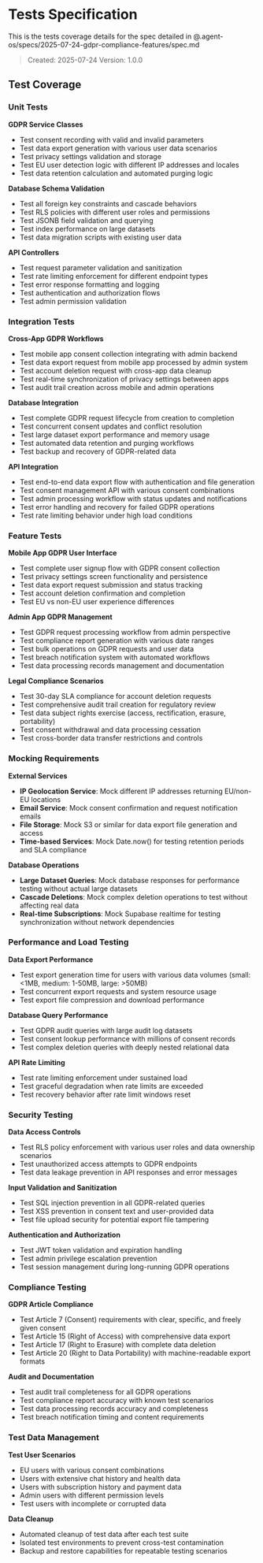 # Tests Specification

This is the tests coverage details for the spec detailed in @.agent-os/specs/2025-07-24-gdpr-compliance-features/spec.md

> Created: 2025-07-24
> Version: 1.0.0

## Test Coverage

### Unit Tests

**GDPR Service Classes**
- Test consent recording with valid and invalid parameters
- Test data export generation with various user data scenarios
- Test privacy settings validation and storage
- Test EU user detection logic with different IP addresses and locales
- Test data retention calculation and automated purging logic

**Database Schema Validation**
- Test all foreign key constraints and cascade behaviors
- Test RLS policies with different user roles and permissions
- Test JSONB field validation and querying
- Test index performance on large datasets
- Test data migration scripts with existing user data

**API Controllers**
- Test request parameter validation and sanitization
- Test rate limiting enforcement for different endpoint types
- Test error response formatting and logging
- Test authentication and authorization flows
- Test admin permission validation

### Integration Tests

**Cross-App GDPR Workflows**
- Test mobile app consent collection integrating with admin backend
- Test data export request from mobile app processed by admin system
- Test account deletion request with cross-app data cleanup
- Test real-time synchronization of privacy settings between apps
- Test audit trail creation across mobile and admin operations

**Database Integration**
- Test complete GDPR request lifecycle from creation to completion
- Test concurrent consent updates and conflict resolution
- Test large dataset export performance and memory usage
- Test automated data retention and purging workflows
- Test backup and recovery of GDPR-related data

**API Integration**
- Test end-to-end data export flow with authentication and file generation
- Test consent management API with various consent combinations
- Test admin processing workflow with status updates and notifications
- Test error handling and recovery for failed GDPR operations
- Test rate limiting behavior under high load conditions

### Feature Tests

**Mobile App GDPR User Interface**
- Test complete user signup flow with GDPR consent collection
- Test privacy settings screen functionality and persistence
- Test data export request submission and status tracking
- Test account deletion confirmation and completion
- Test EU vs non-EU user experience differences

**Admin App GDPR Management**
- Test GDPR request processing workflow from admin perspective
- Test compliance report generation with various date ranges
- Test bulk operations on GDPR requests and user data
- Test breach notification system with automated workflows
- Test data processing records management and documentation

**Legal Compliance Scenarios**
- Test 30-day SLA compliance for account deletion requests
- Test comprehensive audit trail creation for regulatory review
- Test data subject rights exercise (access, rectification, erasure, portability)
- Test consent withdrawal and data processing cessation
- Test cross-border data transfer restrictions and controls

### Mocking Requirements

**External Services**
- **IP Geolocation Service**: Mock different IP addresses returning EU/non-EU locations
- **Email Service**: Mock consent confirmation and request notification emails
- **File Storage**: Mock S3 or similar for data export file generation and access
- **Time-based Services**: Mock Date.now() for testing retention periods and SLA compliance

**Database Operations**
- **Large Dataset Queries**: Mock database responses for performance testing without actual large datasets
- **Cascade Deletions**: Mock complex deletion operations to test without affecting real data
- **Real-time Subscriptions**: Mock Supabase realtime for testing synchronization without network dependencies

### Performance and Load Testing

**Data Export Performance**
- Test export generation time for users with various data volumes (small: <1MB, medium: 1-50MB, large: >50MB)
- Test concurrent export requests and system resource usage
- Test export file compression and download performance

**Database Query Performance**
- Test GDPR audit queries with large audit log datasets
- Test consent lookup performance with millions of consent records
- Test complex deletion queries with deeply nested relational data

**API Rate Limiting**
- Test rate limiting enforcement under sustained load
- Test graceful degradation when rate limits are exceeded
- Test recovery behavior after rate limit windows reset

### Security Testing

**Data Access Controls**
- Test RLS policy enforcement with various user roles and data ownership scenarios
- Test unauthorized access attempts to GDPR endpoints
- Test data leakage prevention in API responses and error messages

**Input Validation and Sanitization**
- Test SQL injection prevention in all GDPR-related queries
- Test XSS prevention in consent text and user-provided data
- Test file upload security for potential export file tampering

**Authentication and Authorization**
- Test JWT token validation and expiration handling
- Test admin privilege escalation prevention
- Test session management during long-running GDPR operations

### Compliance Testing

**GDPR Article Compliance**
- Test Article 7 (Consent) requirements with clear, specific, and freely given consent
- Test Article 15 (Right of Access) with comprehensive data export
- Test Article 17 (Right to Erasure) with complete data deletion
- Test Article 20 (Right to Data Portability) with machine-readable export formats

**Audit and Documentation**
- Test audit trail completeness for all GDPR operations
- Test compliance report accuracy with known test scenarios
- Test data processing records accuracy and completeness
- Test breach notification timing and content requirements

### Test Data Management

**Test User Scenarios**
- EU users with various consent combinations
- Users with extensive chat history and health data
- Users with subscription history and payment data
- Admin users with different permission levels
- Test users with incomplete or corrupted data

**Data Cleanup**
- Automated cleanup of test data after each test suite
- Isolated test environments to prevent cross-test contamination
- Backup and restore capabilities for repeatable testing scenarios